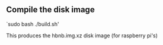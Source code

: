 ## Compile the disk image

`sudo bash ./build.sh'

This produces the hbnb.img.xz disk image (for raspberry pi's)
